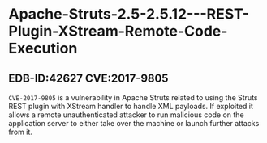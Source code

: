 # Apache-Struts-2.5-2.5.12---REST-Plugin-XStream-Remote-Code-Execution
## EDB-ID:42627    CVE:2017-9805

`CVE-2017-9805` is a vulnerability in Apache Struts related to using the Struts REST plugin with XStream handler to handle XML payloads. If exploited it allows a remote unauthenticated attacker to run malicious code on the application server to either take over the machine or launch further attacks from it.
